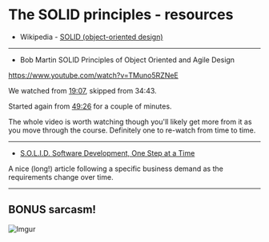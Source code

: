 # The SOLID principles - resources
- Wikipedia - [SOLID (object-oriented design)](https://en.wikipedia.org/wiki/SOLID_(object-oriented_design))
---
- Bob Martin SOLID Principles of Object Oriented and Agile Design

https://www.youtube.com/watch?v=TMuno5RZNeE

We watched from [19:07](https://youtu.be/TMuno5RZNeE?t=19m7s), skipped from 34:43.

Started again from [49:26](https://youtu.be/TMuno5RZNeE?t=49m26s) for a couple of minutes.

The whole video is worth watching though you'll likely get more from it as you move through the course. Definitely one to re-watch from time to time.

---

- [S.O.L.I.D. Software Development, One Step at a Time](http://www.codemag.com/article/1001061)

A nice (long!) article following a specific business demand as the requirements change over time.

---

## BONUS sarcasm!

![Imgur](https://i.imgur.com/noPKXCc.png)
